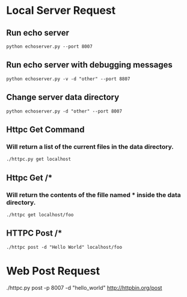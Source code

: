 

# Local Server Request

## Run echo server
`python echoserver.py --port 8007`

## Run echo server with debugging messages
`python echoserver.py -v -d "other" --port 8807`

## Change server data directory
`python echoserver.py -d "other" --port 8007`

## Httpc Get Command 
### Will return a list of the current files in the data directory.
`./httpc.py get localhost`

## Httpc Get /*
### Will return the contents of the fille named * inside the data directory.
`./httpc get localhost/foo`
 
## HTTPC Post /*
`./httpc post -d "Hello World" localhost/foo`






# Web Post Request
./httpc.py post -p 8007 -d "hello_world" http://httpbin.org/post
